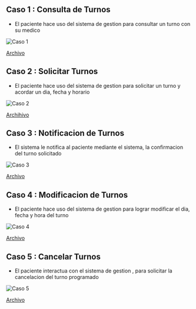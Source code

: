## Caso 1 : Consulta de Turnos 

- El paciente hace uso del sistema de gestion para consultar un turno con su medico
  
![Caso 1](https://github.com/user-attachments/assets/59543fde-408d-482b-9319-f0ab9ab0d0fb)

[Archivo](https://drive.google.com/file/d/1TzVzY68oSRrOW13eLcp3UNIzlNYPKKte/view?usp=sharing)


## Caso 2 : Solicitar Turnos 

 - El paciente hace uso del sistema de gestion para solicitar un turno y acordar un dia, fecha y horario 

![Caso 2](https://github.com/user-attachments/assets/43f6c001-671a-49e0-b57c-635b0c8f11ff)

[Archihivo](https://drive.google.com/file/d/15CZQ2N7af3odJYdb2LWRDoyNKjh0XS6N/view?usp=sharing)


## Caso 3 : Notificacion de Turnos

- El sistema le notifica al paciente mediante el sistema, la confirmacion del turno solicitado 

![Caso 3](https://github.com/user-attachments/assets/fd1820e6-18c2-4b6d-bbcb-8bfe034c03d0)

[Archivo](https://drive.google.com/file/d/1k2X9VUrdJOemYtUGCjhjd_w5Fp8DUkdI/view?usp=sharing)


## Caso 4 : Modificacion de Turnos

- El paciente hace uso del sistema de gestion para lograr modificar el dia, fecha y hora del turno 

![Caso 4](https://github.com/user-attachments/assets/5bc90dbc-637a-414d-8f01-1f0b45468d16)

[Archivo](https://drive.google.com/file/d/1-wcYoqYWbJNFNON0-WhaEgUCc5GUfxmI/view?usp=sharing)


## Caso 5 : Cancelar Turnos

- El paciente interactua con el sistema de gestion , para solicitar la cancelacion del turno programado

![Caso 5](https://github.com/user-attachments/assets/6ad16ff9-597d-403d-ba42-a58a22171d5b)

[Archivo](https://drive.google.com/file/d/1Z7m3IDxToByNTrhH5ManuOUWcwLI3eDH/view?usp=sharing)


















